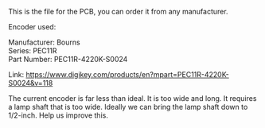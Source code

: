 This is the file for the PCB, you can order it from any manufacturer.

Encoder used:

Manufacturer: Bourns  
Series: PEC11R  
Part Number: PEC11R-4220K-S0024  

Link:
https://www.digikey.com/products/en?mpart=PEC11R-4220K-S0024&v=118


The current encoder is far less than ideal. It is too wide and long. It requires a lamp shaft that is too wide. Ideally we can bring the lamp shaft down to 1/2-inch. Help us improve this.
